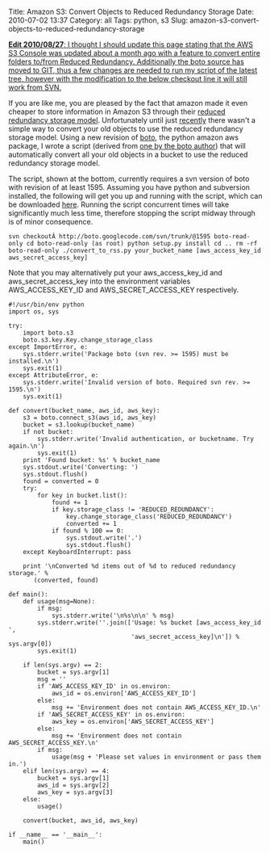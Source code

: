 Title: Amazon S3: Convert Objects to Reduced Redundancy Storage
Date: 2010-07-02 13:37
Category: all
Tags: python, s3
Slug: amazon-s3-convert-objects-to-reduced-redundancy-storage

<ins datetime="2010-08-27T16:58:26+00:00">**Edit 2010/08/27**: I thought
I should update this page stating that the AWS S3 Console was updated
[about a month ago][] with a feature to convert entire folders to/from
Reduced Redundancy. Additionally the boto source has moved to GIT, thus
a few changes are needed to run my script of the latest tree, however
with the modification to the below checkout line it will still work from
SVN.</ins>

If you are like me, you are pleased by the fact that amazon made it even
cheaper to store information in Amazon S3 through their [reduced
redundancy storage model][]. Unfortunately until just [recently][] there
wasn't a simple way to convert your old objects to use the reduced
redundancy storage model. Using a new revision of [boto][], the python
amazon aws package, I wrote a script (derived from [one by the boto
author][]) that will automatically convert all your old objects in a
bucket to use the reduced redundancy storage model.

The script, shown at the bottom, currently requires a svn version of
boto with revision of at least 1595. Assuming you have python and
subversion installed, the following will get you up and running with the
script, which can be downloaded [here][]. Running the script concurrent
times will take significantly much less time, therefore stopping the
script midway through is of minor consequence.

`svn checkoutÂ http://boto.googlecode.com/svn/trunk/@1595 boto-read-only cd boto-read-only (as root) python setup.py install cd .. rm -rf boto-read-only ./convert_to_rss.py your_bucket_name [aws_access_key_id aws_secret_access_key]`

Note that you may alternatively put your aws\_access\_key\_id and
aws\_secret\_access\_key into the environment variables
AWS\_ACCESS\_KEY\_ID and AWS\_SECRET\_ACCESS\_KEY respectively.

~~~~ {lang="python" line="1"}
#!/usr/bin/env python
import os, sys

try:
    import boto.s3
    boto.s3.key.Key.change_storage_class
except ImportError, e:
    sys.stderr.write('Package boto (svn rev. >= 1595) must be installed.\n')
    sys.exit(1)
except AttributeError, e:
    sys.stderr.write('Invalid version of boto. Required svn rev. >= 1595.\n')
    sys.exit(1)

def convert(bucket_name, aws_id, aws_key):
    s3 = boto.connect_s3(aws_id, aws_key)
    bucket = s3.lookup(bucket_name)
    if not bucket:
        sys.stderr.write('Invalid authentication, or bucketname. Try again.\n')
        sys.exit(1)
    print 'Found bucket: %s' % bucket_name
    sys.stdout.write('Converting: ')
    sys.stdout.flush()
    found = converted = 0
    try:
        for key in bucket.list():
            found += 1
            if key.storage_class != 'REDUCED_REDUNDANCY':
                key.change_storage_class('REDUCED_REDUNDANCY')
                converted += 1
            if found % 100 == 0:
                sys.stdout.write('.')
                sys.stdout.flush()
    except KeyboardInterrupt: pass

    print '\nConverted %d items out of %d to reduced redundancy storage.' %   
       (converted, found)

def main():
    def usage(msg=None):
        if msg:
            sys.stderr.write('\n%s\n\n' % msg)
        sys.stderr.write(''.join(['Usage: %s bucket [aws_access_key_id ',
                                  'aws_secret_access_key]\n']) % sys.argv[0])
        sys.exit(1)

    if len(sys.argv) == 2:
        bucket = sys.argv[1]
        msg = ''
        if 'AWS_ACCESS_KEY_ID' in os.environ:
            aws_id = os.environ['AWS_ACCESS_KEY_ID']
        else:
            msg += 'Environment does not contain AWS_ACCESS_KEY_ID.\n'
        if 'AWS_SECRET_ACCESS_KEY' in os.environ:
            aws_key = os.environ['AWS_SECRET_ACCESS_KEY']
        else:
            msg += 'Environment does not contain AWS_SECRET_ACCESS_KEY.\n'
        if msg:
            usage(msg + 'Please set values in environment or pass them in.')
    elif len(sys.argv) == 4:
        bucket = sys.argv[1]
        aws_id = sys.argv[2]
        aws_key = sys.argv[3]
    else:
        usage()

    convert(bucket, aws_id, aws_key)

if __name__ == '__main__':
    main()
~~~~

  [about a month ago]: http://aws.amazon.com/about-aws/whats-new/2010/07/14/s3-announces-enhanced-support-reduced-redundancy-storage/
  [reduced redundancy storage model]: http://aws.amazon.com/about-aws/whats-new/2010/05/19/announcing-amazon-s3-reduced-redundancy-storage/
  [recently]: http://code.google.com/p/boto/source/detail?r=1595
  [boto]: http://code.google.com/p/boto/
  [one by the boto author]: http://www.elastician.com/2010/06/using-reduced-redundancy-storage-rrs-in.html
  [here]: http://www.bryceboe.com/wordpress/wp-content/uploads/2010/07/convert_to_rrs.py
